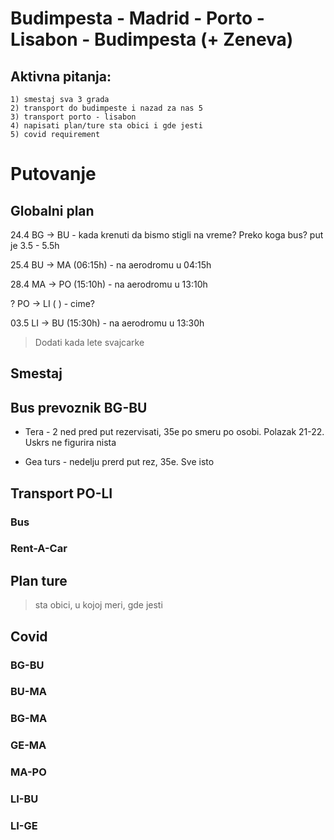 # Budimpesta - Madrid - Porto - Lisabon - Budimpesta (+ Zeneva)

## Aktivna pitanja: 
    1) smestaj sva 3 grada
    2) transport do budimpeste i nazad za nas 5
    3) transport porto - lisabon
    4) napisati plan/ture sta obici i gde jesti 
    5) covid requirement

# Putovanje

## Globalni plan
24.4 BG -> BU - kada krenuti da bismo stigli na vreme? Preko koga bus? put je 3.5 - 5.5h 

25.4 BU -> MA (06:15h) - na aerodromu u 04:15h 

28.4 MA -> PO (15:10h) - na aerodromu u 13:10h

?    PO -> LI (      ) - cime?

03.5 LI -> BU (15:30h) - na aerodromu u 13:30h

> Dodati kada lete svajcarke 


## Smestaj

## Bus prevoznik BG-BU

* Tera - 2 ned pred put rezervisati, 35e po smeru po osobi. Polazak 21-22. Uskrs ne figurira nista 

* Gea turs - nedelju prerd put rez, 35e. Sve isto

## Transport PO-LI
### Bus
### Rent-A-Car

## Plan ture
> sta obici, u kojoj meri, gde jesti

## Covid
### BG-BU
### BU-MA
### BG-MA
### GE-MA
### MA-PO
### LI-BU
### LI-GE

